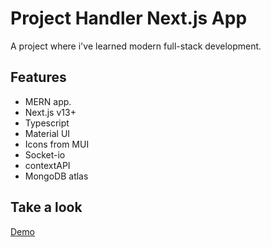 # Project Handler Next.js App

A project where i've learned modern full-stack development.

## Features
- MERN app.
- Next.js v13+
- Typescript
- Material UI
- Icons from MUI
- Socket-io
- contextAPI
- MongoDB atlas

## Take a look 
[Demo](https://project-handler-nextjs-13.vercel.app/)


